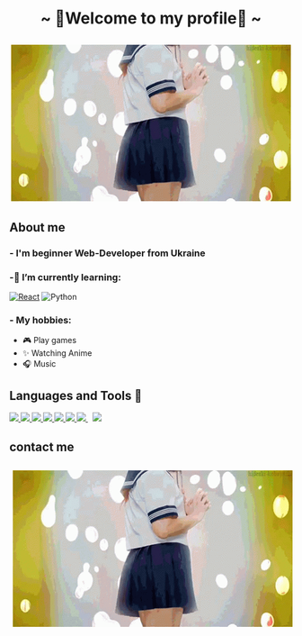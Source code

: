 <h1 align="center"> ~ 💖Welcome to my profile💖 ~ </h1>

<h2 align="center"> 

![Welcome](https://github.com/Ich1ro/Ich1ro/blob/main/assets/japan-anime.gif) 


## About me

### - I'm beginner Web-Developer from Ukraine

### -🌱 I’m currently learning: 

[![React](https://img.shields.io/badge/-ReactJs-61DAFB?logo=react&logoColor=white&style=plastic)](https://reactjs.org/)
![Python](https://img.shields.io/badge/-Python-05122A?style=flat&logo=python)


### - My hobbies: 
- 🎮 Play games
- ✨ Watching Anime
- 🎧 Music


## Languages and Tools 🔨

<p align="left"> 
    <a href="https://reactjs.org/" target="_blank"> <img src="https://img.icons8.com/color/48/000000/react-native.png"/> </a>
    <a href="https://developer.mozilla.org/en-US/docs/Web/JavaScript" target="_blank"> <img src="https://img.icons8.com/color/48/000000/javascript.png"/> </a> 
    <a href="https://www.w3.org/html/" target="_blank"> <img src="https://img.icons8.com/color/48/000000/html-5.png"/> </a> 
    <a href="https://www.w3schools.com/css/" target="_blank"> <img src="https://img.icons8.com/color/48/000000/css3.png"/> </a> 
    <a href="https://getbootstrap.com" target="_blank"> <img src="https://img.icons8.com/color/48/000000/bootstrap.png"/> </a> 
    <a href="https://www.python.org" target="_blank"> <img src="https://img.icons8.com/color/48/000000/python.png"/> </a> 
    <a style="padding-right:8px;" href="https://www.mysql.com/" target="_blank"> <img src="https://img.icons8.com/fluent/50/000000/mysql-logo.png"/> </a>
    <a href="https://git-scm.com/" target="_blank"> <img src="https://img.icons8.com/color/48/000000/git.png"/> </a> 
  
</p>

## contact me

<h2 align="right">

![contactme](https://github.com/Ich1ro/Ich1ro/blob/main/assets/japan-anime.gif)




